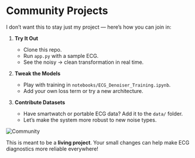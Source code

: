 # Community Projects

I don’t want this to stay just my project — here’s how you can join in:

1. **Try It Out**  
   - Clone this repo.  
   - Run `app.py` with a sample ECG.  
   - See the noisy → clean transformation in real time.  

2. **Tweak the Models**  
   - Play with training in `notebooks/ECG_Denoiser_Training.ipynb`.  
   - Add your own loss term or try a new architecture.  

3. **Contribute Datasets**  
   - Have smartwatch or portable ECG data? Add it to the `data/` folder.  
   - Let’s make the system more robust to new noise types.  

![Community](img/community.png)

This is meant to be a **living project**. Your small changes can help make ECG diagnostics more reliable everywhere!
